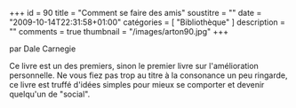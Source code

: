 +++
id = 90
title = "Comment se faire des amis"
soustitre = ""
date = "2009-10-14T22:31:58+01:00"
catégories = [ "Bibliothèque" ]
description = ""
comments = true
thumbnail = "/images/arton90.jpg"
+++

<div class="chapo">par Dale Carnegie</div>

Ce livre est un des premiers, sinon le premier livre sur l'amélioration personnelle. Ne vous fiez pas trop au titre à la consonance un peu ringarde, ce livre est truffé d'idées simples pour mieux se comporter et devenir quelqu'un de "social".